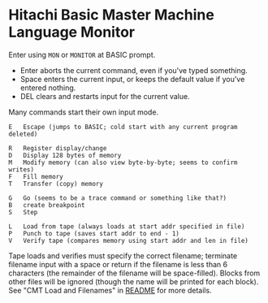 Hitachi Basic Master Machine Language Monitor
=============================================

Enter using `MON` or `MONITOR` at BASIC prompt.

- Enter aborts the current command, even if you've typed something.
- Space enters the current input, or keeps the default value if you've
  entered nothing.
- DEL clears and restarts input for the current value.

Many commands start their own input mode.

    E   Escape (jumps to BASIC; cold start with any current program deleted)

    R   Register display/change
    D   Display 128 bytes of memory
    M   Modify memory (can also view byte-by-byte; seems to confirm writes)
    F   Fill memory
    T   Transfer (copy) memory

    G   Go (seems to be a trace command or something like that?)
    B   create breakpoint
    S   Step

    L   Load from tape (always loads at start addr specified in file)
    P   Punch to tape (saves start addr to end - 1)
    V   Verify tape (compares memory using start addr and len in file)

Tape loads and verifies must specify the correct filename; terminate
filename input with a space or return if the filename is less than 6
characters (the remainder of the filename will be space-filled). Blocks
from other files will be ignored (though the name will be printed for each
block). See "CMT Load and Filenames" in [README](README.md) for more
details.
